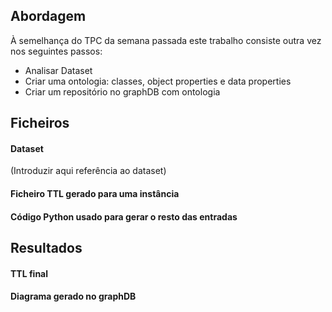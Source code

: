 ## Abordagem ##
À semelhança do TPC da semana passada este trabalho consiste outra vez nos seguintes passos:
* Analisar Dataset
* Criar uma ontologia: classes, object properties e data properties
* Criar um repositório no graphDB com ontologia

## Ficheiros ##
#### Dataset ####
(Introduzir aqui referência ao dataset)

#### Ficheiro TTL gerado para uma instância ####

#### Código Python usado para gerar o resto das entradas ####

## Resultados ##
#### TTL final ####

#### Diagrama gerado no graphDB ####
